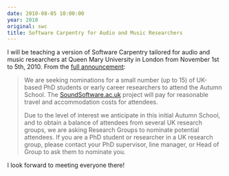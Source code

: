 ```yaml
---
date: 2010-08-05 10:00:00
year: 2010
original: swc
title: Software Carpentry for Audio and Music Researchers
---
```

<p>I will be teaching a version of Software Carpentry tailored for audio and music researchers at Queen Mary University in London from November 1st to 5th, 2010.  From the <a href="http://www.soundsoftware.ac.uk/autumnschool-2010-cfn">full announcement</a>:</p>
<blockquote><p>We are seeking nominations for a small number (up to 15) of UK-based  PhD students or early career researchers to attend the Autumn School.  The <a href="http://SoundSoftware.ac.uk">SoundSoftware.ac.uk</a> project will pay for reasonable travel and  accommodation costs for attendees.</p>
<p>Due to the level of interest we anticipate in this initial Autumn  School, and to obtain a balance of attendees from several UK research  groups, we are asking Research Groups to nominate potential attendees.  If you are a PhD student or researcher in a UK research group, please  contact your PhD supervisor, line manager, or Head of Group to ask them  to nominate you.</p></blockquote>
<p>I look forward to meeting everyone there!</p>
